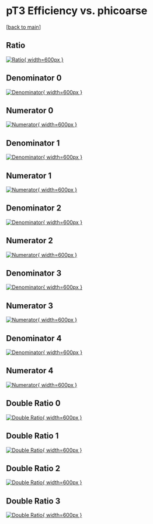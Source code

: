 # pT3 Efficiency vs. phicoarse

[[back to main](./)]



## Ratio

[![Ratio](../mtv/var/pT3_vtr_0_0_eff_phicoarse.png){ width=600px }](../mtv/var/pT3_vtr_0_0_eff_phicoarse.pdf)

## Denominator 0

[![Denominator](../mtv/den/pT3_vtr_0_0_eff_phicoarse_den0.png){ width=600px }](../mtv/den/pT3_vtr_0_0_eff_phicoarse_den0.pdf)

## Numerator 0

[![Numerator](../mtv/num/pT3_vtr_0_0_eff_phicoarse_num0.png){ width=600px }](../mtv/num/pT3_vtr_0_0_eff_phicoarse_num0.pdf)

## Denominator 1

[![Denominator](../mtv/den/pT3_vtr_0_0_eff_phicoarse_den1.png){ width=600px }](../mtv/den/pT3_vtr_0_0_eff_phicoarse_den1.pdf)

## Numerator 1

[![Numerator](../mtv/num/pT3_vtr_0_0_eff_phicoarse_num1.png){ width=600px }](../mtv/num/pT3_vtr_0_0_eff_phicoarse_num1.pdf)

## Denominator 2

[![Denominator](../mtv/den/pT3_vtr_0_0_eff_phicoarse_den2.png){ width=600px }](../mtv/den/pT3_vtr_0_0_eff_phicoarse_den2.pdf)

## Numerator 2

[![Numerator](../mtv/num/pT3_vtr_0_0_eff_phicoarse_num2.png){ width=600px }](../mtv/num/pT3_vtr_0_0_eff_phicoarse_num2.pdf)

## Denominator 3

[![Denominator](../mtv/den/pT3_vtr_0_0_eff_phicoarse_den3.png){ width=600px }](../mtv/den/pT3_vtr_0_0_eff_phicoarse_den3.pdf)

## Numerator 3

[![Numerator](../mtv/num/pT3_vtr_0_0_eff_phicoarse_num3.png){ width=600px }](../mtv/num/pT3_vtr_0_0_eff_phicoarse_num3.pdf)

## Denominator 4

[![Denominator](../mtv/den/pT3_vtr_0_0_eff_phicoarse_den4.png){ width=600px }](../mtv/den/pT3_vtr_0_0_eff_phicoarse_den4.pdf)

## Numerator 4

[![Numerator](../mtv/num/pT3_vtr_0_0_eff_phicoarse_num4.png){ width=600px }](../mtv/num/pT3_vtr_0_0_eff_phicoarse_num4.pdf)

## Double Ratio 0

[![Double Ratio](../mtv/ratio/pT3_vtr_0_0_eff_phicoarse_ratio0.png){ width=600px }](../mtv/ratio/pT3_vtr_0_0_eff_phicoarse_ratio0.pdf)

## Double Ratio 1

[![Double Ratio](../mtv/ratio/pT3_vtr_0_0_eff_phicoarse_ratio1.png){ width=600px }](../mtv/ratio/pT3_vtr_0_0_eff_phicoarse_ratio1.pdf)

## Double Ratio 2

[![Double Ratio](../mtv/ratio/pT3_vtr_0_0_eff_phicoarse_ratio2.png){ width=600px }](../mtv/ratio/pT3_vtr_0_0_eff_phicoarse_ratio2.pdf)

## Double Ratio 3

[![Double Ratio](../mtv/ratio/pT3_vtr_0_0_eff_phicoarse_ratio3.png){ width=600px }](../mtv/ratio/pT3_vtr_0_0_eff_phicoarse_ratio3.pdf)

